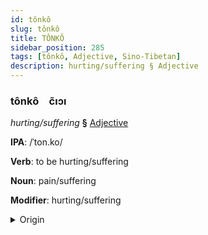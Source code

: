 ```yaml
---
id: tônkô
slug: tônkô
title: TÔNKÔ
sidebar_position: 285
tags: [tônkô, Adjective, Sino-Tibetan]
description: hurting/suffering § Adjective
---
```


### tônkô&emsp;<span kind="abugida">c̃ıɔı</span>

*hurting/suffering* **§** [Adjective](../../tags/Adjective)

**IPA**: /ˈton.ko/

**Verb**: to be hurting/suffering

**Noun**: pain/suffering

**Modifier**: hurting/suffering

<details>
    <summary>Origin</summary>
    Min, Southern 痛苦 thòng-khó͘  /tʰɔŋkʰɔ/<br/>
    <em>Sino-Tibetan Language Family</em>
</details>